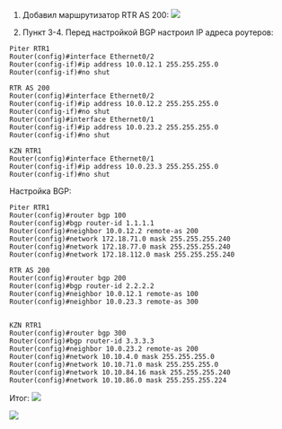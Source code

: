 1. Добавил маршрутизатор RTR AS 200:
![](Лабораторная%20№5.%20BGP.-21.10.2025-19_10.png)

2. Пункт 3-4. Перед настройкой BGP настроил IP адреса роутеров:
```
Piter RTR1
Router(config)#interface Ethernet0/2
Router(config-if)#ip address 10.0.12.1 255.255.255.0
Router(config-if)#no shut

RTR AS 200
Router(config)#interface Ethernet0/2
Router(config-if)#ip address 10.0.12.2 255.255.255.0
Router(config-if)#no shut
Router(config)#interface Ethernet0/1
Router(config-if)#ip address 10.0.23.2 255.255.255.0
Router(config-if)#no shut

KZN RTR1
Router(config)#interface Ethernet0/1
Router(config-if)#ip address 10.0.23.3 255.255.255.0
Router(config-if)#no shut
```

Настройка BGP:
```
Piter RTR1
Router(config)#router bgp 100
Router(config)#bgp router-id 1.1.1.1
Router(config)#neighbor 10.0.12.2 remote-as 200
Router(config)#network 172.18.71.0 mask 255.255.255.240
Router(config)#network 172.18.77.0 mask 255.255.255.240
Router(config)#network 172.18.112.0 mask 255.255.255.240

RTR AS 200
Router(config)#router bgp 200
Router(config)#bgp router-id 2.2.2.2
Router(config)#neighbor 10.0.12.1 remote-as 100
Router(config)#neighbor 10.0.23.3 remote-as 300


KZN RTR1
Router(config)#router bgp 300
Router(config)#bgp router-id 3.3.3.3
Router(config)#neighbor 10.0.23.2 remote-as 200
Router(config)#network 10.10.4.0 mask 255.255.255.0
Router(config)#network 10.10.71.0 mask 255.255.255.0
Router(config)#network 10.10.84.16 mask 255.255.255.240
Router(config)#network 10.10.86.0 mask 255.255.255.224
```

Итог:
![](Лабораторная%20№5.%20BGP.-22.10.2025-17_10.png)

![](Лабораторная%20№5.%20BGP.-22.10.2025-17_10-1.png)




